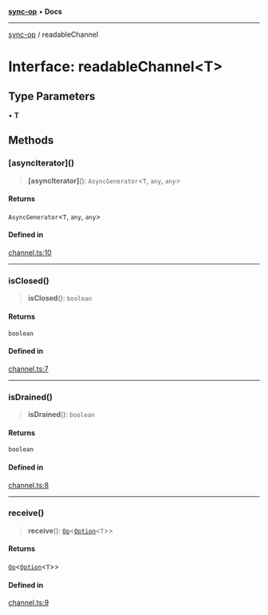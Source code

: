 [**sync-op**](../README.md) • **Docs**

***

[sync-op](../README.md) / readableChannel

# Interface: readableChannel\<T\>

## Type Parameters

• **T**

## Methods

### \[asyncIterator\]()

> **\[asyncIterator\]**(): `AsyncGenerator`\<`T`, `any`, `any`\>

#### Returns

`AsyncGenerator`\<`T`, `any`, `any`\>

#### Defined in

[channel.ts:10](https://github.com/dhcmrlchtdj/sync-op/blob/163328e6c4e45f4e1851de6e0cd2086a60714f03/src/channel.ts#L10)

***

### isClosed()

> **isClosed**(): `boolean`

#### Returns

`boolean`

#### Defined in

[channel.ts:7](https://github.com/dhcmrlchtdj/sync-op/blob/163328e6c4e45f4e1851de6e0cd2086a60714f03/src/channel.ts#L7)

***

### isDrained()

> **isDrained**(): `boolean`

#### Returns

`boolean`

#### Defined in

[channel.ts:8](https://github.com/dhcmrlchtdj/sync-op/blob/163328e6c4e45f4e1851de6e0cd2086a60714f03/src/channel.ts#L8)

***

### receive()

> **receive**(): [`Op`](../classes/Op.md)\<[`Option`](../type-aliases/Option.md)\<`T`\>\>

#### Returns

[`Op`](../classes/Op.md)\<[`Option`](../type-aliases/Option.md)\<`T`\>\>

#### Defined in

[channel.ts:9](https://github.com/dhcmrlchtdj/sync-op/blob/163328e6c4e45f4e1851de6e0cd2086a60714f03/src/channel.ts#L9)
